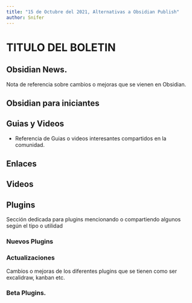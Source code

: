 ```yaml
---
title: "15 de Octubre del 2021, Alternativas a Obsidian Publish"
author: Snifer
---
```


# TITULO DEL BOLETIN

## Obsidian News.

Nota de referencia sobre cambios o mejoras que se vienen en Obsidian. 

## Obsidian para iniciantes

## Guias y Videos

- Referencia de Guias o videos interesantes compartidos en la comunidad. 
## Enlaces
## Videos


## Plugins
Sección dedicada para plugins mencionando o compartiendo algunos según el tipo o utilidad
### Nuevos Plugins

### Actualizaciones 
Cambios o mejoras de los diferentes plugins que se tienen como ser excalidraw, kanban etc. 
### Beta Plugins. 